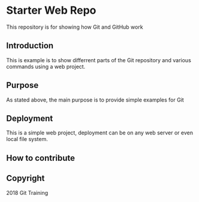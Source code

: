 # Starter Web Repo

This repository is for showing how Git and GitHub work

## Introduction

This is example is to show differrent parts of the Git repository and various commands using a web project.

## Purpose

As stated above, the main purpose is to provide simple examples for Git

## Deployment

This is a simple web project, deployment can be on any web server or even local file system.

## How to contribute

## Copyright

2018 Git Training